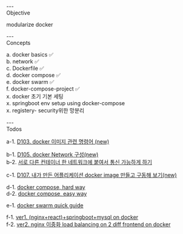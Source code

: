 ---\
Objective

modularize docker



---\
Concepts


a. docker basics :white_check_mark:\
b. network :white_check_mark:\
c. Dockerfile :white_check_mark:\
d. docker compose :white_check_mark:\
e. docker swarm :white_check_mark:\
f. docker-compose-project :white_check_mark:\
x. docker 초기 기본 세팅\
x. springboot env setup using docker-compose\
x. registery- security위한 망분리


---\
Todos


a-1. [D103. docker 이미지 관련 명령어 (new)](https://www.youtube.com/watch?v=TFhvEzmZ38E&list=PLogzC_RPf25Fx3eNZzxLVw3dOL7r4XIUk&index=4&ab_channel=SeungchulPark)

b-1. [D105. docker Network 구성(new)](https://www.youtube.com/watch?v=JKv-38u5e44&list=PLogzC_RPf25Fx3eNZzxLVw3dOL7r4XIUk&index=5&ab_channel=SeungchulPark) \
b-2. [서로 다른 컨테이너 한 네트워크에 붙여서 통신 가능하게 하기](https://www.youtube.com/watch?v=zswvw6DpSCg&list=PLogzC_RPf25Fx3eNZzxLVw3dOL7r4XIUk&index=7&ab_channel=SeungchulPark)

c-1. [D107. 내가 만든 어플리케이션 docker image 만들고 구동해 보기(new)](https://www.youtube.com/watch?v=zswvw6DpSCg&list=PLogzC_RPf25Fx3eNZzxLVw3dOL7r4XIUk&index=9&ab_channel=SeungchulPark)

d-1. [docker compose, hard way](https://www.youtube.com/watch?v=LgpqopdzyCA&list=PLogzC_RPf25Fx3eNZzxLVw3dOL7r4XIUk&index=8&ab_channel=SeungchulPark) \
d-2. [docker compose, easy way](https://www.youtube.com/watch?v=UWX76VCl4Yc&list=PLogzC_RPf25Fx3eNZzxLVw3dOL7r4XIUk&index=11&ab_channel=SeungchulPark)

e-1. [docker swarm quick guide](https://www.youtube.com/watch?v=LgpqopdzyCA&list=PLogzC_RPf25Fx3eNZzxLVw3dOL7r4XIUk&index=8&ab_channel=SeungchulPark)

f-1. [ver1. (nginx+react)+springboot+mysql on docker](https://github.com/codingspecialist/Springboot-React-MySQL-NginX-Docker) \
f-2. [ ver2. nginx 이중화 load balancing on 2 diff frontend on docker](https://velog.io/@chickenfondue/nginx-docker-compose%EB%A5%BC-%EC%9D%B4%EC%9A%A9%ED%95%9C-%EB%A6%AC%EB%B2%84%EC%8A%A4-%ED%94%84%EB%A1%9D%EC%8B%9C-%EA%B5%AC%EC%84%B1)
